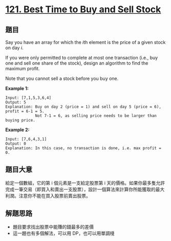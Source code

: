 # [121. Best Time to Buy and Sell Stock](https://leetcode.com/problems/best-time-to-buy-and-sell-stock/)


## 題目

Say you have an array for which the *i*th element is the price of a given stock on day *i*.

If you were only permitted to complete at most one transaction (i.e., buy one and sell one share of the stock), design an algorithm to find the maximum profit.

Note that you cannot sell a stock before you buy one.

**Example 1:**

    Input: [7,1,5,3,6,4]
    Output: 5
    Explanation: Buy on day 2 (price = 1) and sell on day 5 (price = 6), profit = 6-1 = 5.
                 Not 7-1 = 6, as selling price needs to be larger than buying price.

**Example 2:**

    Input: [7,6,4,3,1]
    Output: 0
    Explanation: In this case, no transaction is done, i.e. max profit = 0.

## 題目大意

給定一個數組，它的第 i 個元素是一支給定股票第 i 天的價格。如果你最多隻允許完成一筆交易（即買入和賣出一支股票），設計一個算法來計算你所能獲取的最大利潤。注意你不能在買入股票前賣出股票。

## 解題思路

- 題目要求找出股票中能賺的錢最多的差價
- 這一題也有多個解法，可以用 DP，也可以用單調棧
